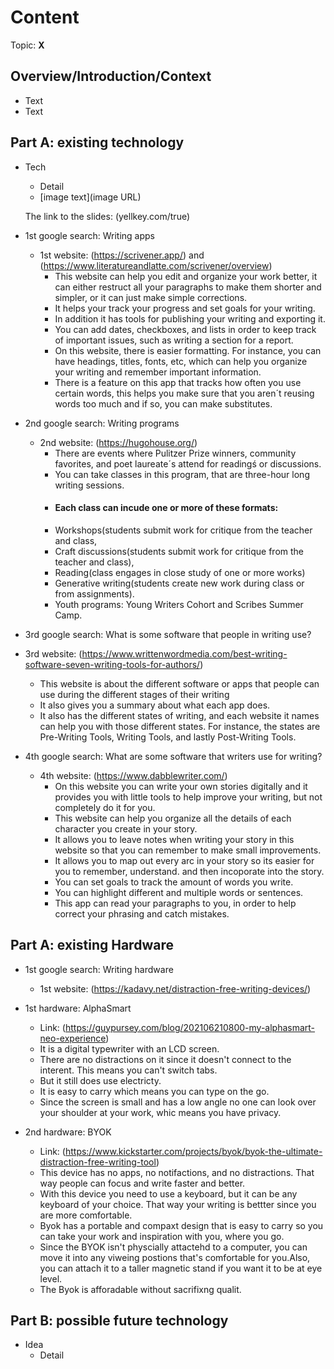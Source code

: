 # Content
Topic: **X**

## Overview/Introduction/Context
* Text
* Text

## Part A: existing technology
* Tech
  * Detail
  * [image text](image URL)
 
  The link to the slides:  (yellkey.com/true) 
  
 * 1st google search: Writing apps
   * 1st website: (https://scrivener.app/) and (https://www.literatureandlatte.com/scrivener/overview) 
     * This website can help you edit and organize your work better, it can either restruct all your paragraphs to make them shorter and simpler, or it can just make simple corrections.
     * It helps your track your progress and set goals for your writing.
     * In addition it has tools for publishing your writing and exporting it.
     * You can add dates, checkboxes, and lists  in order to keep track of important issues, such as writing a section for a report.
     * On this website, there is easier formatting. For instance, you can have headings, titles, fonts, etc, which can help you organize your writing and remember important information.
     * There is a feature on this app that tracks how often you use certain words, this helps you make sure that you aren´t reusing words too much and if so, you can make substitutes. 
    
 * 2nd google search: Writing programs
   * 2nd website: (https://hugohouse.org/)
     * There are events where Pulitzer Prize winners, community favorites, and poet laureate´s attend for readingś or discussions.
     * You can take classes in this program, that are three-hour long writing sessions.
     * #### Each class can incude one or more of these formats:
     *  Workshops(students submit work for critique from the teacher and class,
     *  Craft discussions(students submit work for critique from the teacher and class),
     *  Reading(class engages in close study of one or more works)
     *  Generative writing(students create new work during class or from assignments).
     * Youth programs: Young Writers Cohort and Scribes Summer Camp.
    
 * 3rd google search: What is some software that people in writing use?
  *  3rd website: (https://www.writtenwordmedia.com/best-writing-software-seven-writing-tools-for-authors/)
     *  This website is about the different software or apps that people can use during the different stages of their writing
     *  It also gives you a summary about what each app does.
     *  It also has the different states of writing, and each website it names can help you with those different states. For instance, the states are Pre-Writing Tools, Writing Tools, and lastly Post-Writing Tools.
   
 * 4th google search: What are some software that writers use for writing?
   * 4th website: (https://www.dabblewriter.com/)
     * On this website you can write your own stories digitally and it provides you with little tools to help improve your writing,           but not completely do it for you. 
     * This website can help you organize all the details of each character you create in your story.
     * It allows you to leave notes when writing your story in this website so that you can remember to make small improvements.
     * It allows you to map out every arc in your story so its easier for you to remember, understand. and then incoporate into the          story.
     * You can set goals to track the amount of words you write.
     * You can highlight different and multiple words or sentences.
     * This app can read your paragraphs to you, in order to help correct your phrasing and catch mistakes. 
     


## Part A: existing Hardware

* 1st google search: Writing hardware
  * 1st website: (https://kadavy.net/distraction-free-writing-devices/)

* 1st hardware: AlphaSmart
  * Link: (https://guypursey.com/blog/202106210800-my-alphasmart-neo-experience)
  * It is a digital typewriter with an LCD screen.
  * There are no distractions on it since it doesn't connect to the interent. This means you can't switch tabs.
  * But it still does use electricty.
  * It is easy to carry which means you can type on the go.
  * Since the screen is small and has a low angle no one can look over your  shoulder at your work, whic means you have privacy.



* 2nd hardware: BYOK
  * Link: (https://www.kickstarter.com/projects/byok/byok-the-ultimate-distraction-free-writing-tool)
  * This device has no apps, no notifactions, and no distractions. That way people can focus and write faster and better.
  * With this device you need to use a keyboard, but it can be any keyboard of your choice. That way your writing is bettter since you are more comfortable. 
  * Byok has a portable and compaxt design that is easy to carry so you can take your work and inspiration with you, where you go.
  * Since the BYOK isn't physcially attactehd to a computer, you can move it into any viweing postions that's comfortable for you.Also, you can attach it to a taller magnetic stand if you want it to be at eye level.
  * The Byok is afforadable without sacrifixng qualit.



## Part B: possible future technology
* Idea
  * Detail
